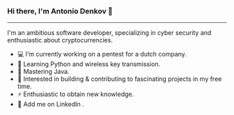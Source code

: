 ### Hi there, I'm Antonio Denkov 👋
<hr style="height:1px;border:none;color:#333;background-color:#333;" />
I'm an ambitious software developer, specializing in cyber security and enthusiastic about cryptocurrencies.
<ul>
 <li>💻 I’m currently working on a pentest for a dutch company.</li>
 <li>🔭 Learning Python and wireless key transmission.</li>
 <li>🔑 Mastering Java.</li>
 <li>👯 Interested in building & contributing to fascinating projects in my free time.</li> 
 <li>⚡ Enthusiastic to obtain new knowledge.</li>
 <li>📰 Add me on <a src="https://www.linkedin.com/in/adenkov/">LinkedIn </a>.</li>
</ul>
